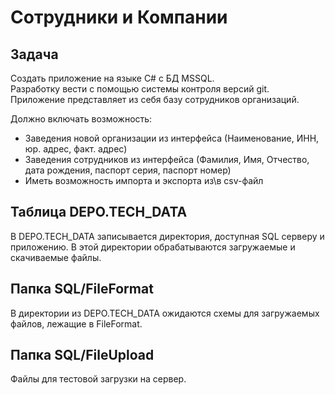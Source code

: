 # Сотрудники и Компании

## Задача
Создать приложение на языке C# с БД MSSQL.  
Разработку вести с помощью системы контроля версий git.  
Приложение представляет из себя базу сотрудников организаций.  
  
Должно включать возможность:  
* Заведения новой организации из интерфейса (Наименование, ИНН, юр. адрес, факт. адрес)  
* Заведения сотрудников из интерфейса (Фамилия, Имя, Отчество, дата рождения, паспорт серия, паспорт номер)  
* Иметь возможность импорта и экспорта из\в csv-файл

## Таблица DEPO.TECH_DATA
В DEPO.TECH_DATA записывается директория, доступная SQL серверу и приложению. В этой директории обрабатываются загружаемые и скачиваемые файлы.
## Папка SQL/FileFormat
В директории из DEPO.TECH_DATA ожидаются схемы для загружаемых файлов, лежащие в FileFormat.
## Папка SQL/FileUpload
Файлы для тестовой загрузки на сервер.